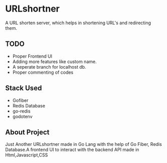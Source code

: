# URLshortner
A URL shorten server, which helps in shortening URL's and redirecting them.



## TODO
- Proper Frontend UI 
- Adding more features like custom name.
- A seperate branch for localhost db.
- Proper commenting of codes


## Stack Used
- Gofiber
- Redis Database
- go-redis
- godotenv


## About Project

Just Another URLshortner made in Go Lang with the help of Go Fiber, Redis Database.A frontend UI to interact with the backend API made in Html,Javascript,CSS
